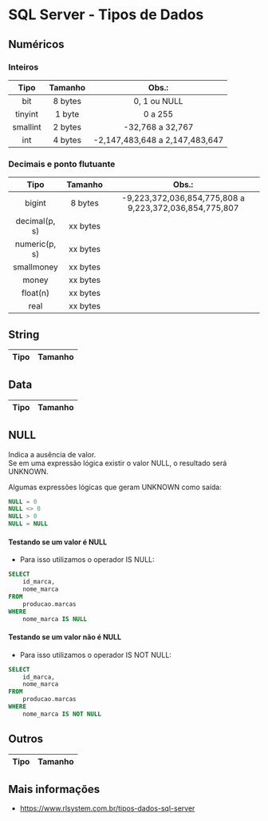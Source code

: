 # SQL Server - Tipos de Dados

## Numéricos

### Inteiros

| Tipo          | Tamanho   | Obs.:                             |
| :---:         | :---:     | :---:                             |
| bit           | 8 bytes   | 0, 1 ou NULL                      |
| tinyint       | 1 byte    | 0 a 255                           |
| smallint      | 2 bytes   | -32,768 a 32,767                  |
| int           | 4 bytes   | -2,147,483,648 a 2,147,483,647    |

### Decimais e ponto flutuante

| Tipo          | Tamanho   | Obs.: |
| :---:         | :---:     | :---: |
| bigint        | 8 bytes   | -9,223,372,036,854,775,808 a 9,223,372,036,854,775,807      |
| decimal(p, s) | xx bytes  |       |
| numeric(p, s) | xx bytes  |       |
| smallmoney    | xx bytes  |       |
| money         | xx bytes  |       |
| float(n)      | xx bytes  |       |
| real          | xx bytes  |       |

## String

| Tipo     | Tamanho |
| :---:    | :---:   |

## Data

| Tipo     | Tamanho |
| :---:    | :---:   |

## NULL

Indica a ausência de valor.  
Se em uma expressão lógica existir o valor NULL, o resultado será UNKNOWN.  

Algumas expressões lógicas que geram UNKNOWN como saída:  

~~~sql
NULL = 0
NULL <> 0
NULL > 0
NULL = NULL 
~~~

#### Testando se um valor é NULL

- Para isso utilizamos o operador IS NULL:

~~~sql
SELECT
    id_marca,
    nome_marca
FROM
    producao.marcas
WHERE
    nome_marca IS NULL
~~~

#### Testando se um valor não é NULL

- Para isso utilizamos o operador IS NOT NULL:

~~~sql
SELECT
    id_marca,
    nome_marca
FROM
    producao.marcas
WHERE
    nome_marca IS NOT NULL
~~~

## Outros

| Tipo     | Tamanho |
| :---:    | :---:   |

## Mais informações

- https://www.rlsystem.com.br/tipos-dados-sql-server
